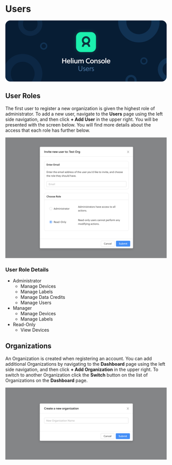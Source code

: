 # Users

![](../.gitbook/assets/users.jpg)

## User Roles

The first user to register a new organization is given the highest role of administrator. To add a new user, navigate to the **Users** page using the left side navigation, and then click **+ Add User** in the upper right. You will be presented with the screen below. You will find more details about the access that each role has further below.

![](../.gitbook/assets/screenshot-2020-03-11-at-09.34.08.png)

### User Role Details

* Administrator
  * Manage Devices
  * Manage Labels
  * Manage Data Credits
  * Manage Users
* Manager
  * Manage Devices
  * Manage Labels
* Read-Only
  * View Devices

## Organizations

An Organization is created when registering an account. You can add additional Organizations by navigating to the **Dashboard** page using the left side navigation, and then click **+ Add Organization** in the upper right. To switch to another Organization click the **Switch** button on the list of Organizations on the **Dashboard** page.

![](../.gitbook/assets/screenshot-2020-03-11-at-09.34.41.png)

